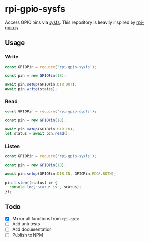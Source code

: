 # rpi-gpio-sysfs

Access GPIO pins via [sysfs](https://elinux.org/RPi_GPIO_Code_Samples#sysfs.2C_part_of_the_raspbian_operating_system). This repository is heavily inspired by [rpi-gpio.js](https://github.com/JamesBarwell/rpi-gpio.js).


## Usage

### Write

```javascript
const GPIOPin = require('rpi-gpio-sysfs');

const pin = new GPIOPin(18);

await pin.setup(GPIOPin.DIR.OUT);
await pin.write(status);
```

### Read

```javascript
const GPIOPin = require('rpi-gpio-sysfs');

const pin = new GPIOPin(18);

await pin.setup(GPIOPin.DIR.IN);
let status = await pin.read();
```

### Listen

```javascript
const GPIOPin = require('rpi-gpio-sysfs');

const pin = new GPIOPin(18);

await pin.setup(GPIOPin.DIR.IN, GPIOPin.EDGE.BOTH);

pin.listen((status) => {
  console.log('Status is', status);
});
```

## Todo

- [x] Mirror all functions from `rpi-gpio`
- [ ] Add unit tests
- [ ] Add documentation
- [ ] Publish to NPM
